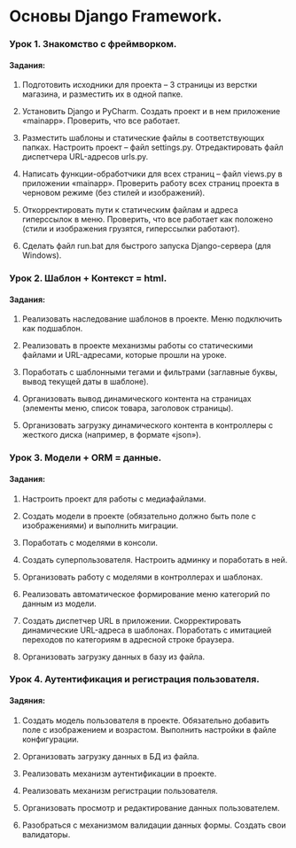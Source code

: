 # Основы Django Framework.

### Урок 1. Знакомство с фреймворком.

#### Задания:
1. Подготовить исходники для проекта – 3 страницы из верстки магазина, и разместить их в одной папке.

2. Установить Django и PyCharm. Создать проект и в нем приложение «mainapp». Проверить, что все работает.
 
3. Разместить шаблоны и статические файлы в соответствующих папках. Настроить проект – файл settings.py. Отредактировать файл диспетчера URL-адресов urls.py.
 
4. Написать функции-обработчики для всех страниц – файл views.py в приложении «mainapp». Проверить работу всех страниц проекта в черновом режиме (без стилей и изображений).

5. Откорректировать пути к статическим файлам и адреса гиперссылок в меню. Проверить, что все работает как положено (стили и изображения грузятся, гиперссылки работают).

6. Сделать файл run.bat для быстрого запуска Django-сервера (для Windows).

### Урок 2. Шаблон + Контекст = html.

#### Задания:
1. Реализовать наследование шаблонов в проекте. Меню подключить как подшаблон.

2. Реализовать в проекте механизмы работы со статическими файлами и URL-адресами, которые прошли на уроке.

3. Поработать с шаблонными тегами и фильтрами (заглавные буквы, вывод текущей даты в шаблоне).

4. Организовать вывод динамического контента на страницах (элементы меню, список товара, заголовок страницы).

5. Организовать загрузку динамического контента в контроллеры с жесткого диска (например, в формате «json»).

### Урок 3. Модели + ORM = данные.

#### Задания:
1. Настроить проект для работы с медиафайлами.

2. Создать модели в проекте (обязательно должно быть поле с изображениями) и выполнить миграции.

3. Поработать с моделями в консоли.

4. Создать суперпользователя. Настроить админку и поработать в ней.

5. Организовать работу с моделями в контроллерах и шаблонах.

6. Реализовать автоматическое формирование меню категорий по данным из модели.

7. Создать диспетчер URL в приложении. Скорректировать динамические URL-адреса в шаблонах. Поработать с имитацией переходов по категориям в адресной строке браузера.

8. Организовать загрузку данных в базу из файла.

### Урок 4. Аутентификация и регистрация пользователя.
#### Задяния:
1. Создать модель пользователя в проекте. Обязательно добавить поле с изображением и возрастом. Выполнить настройки в файле конфигурации.
 
2. Организовать загрузку данных в БД из файла.
 
3. Реализовать механизм аутентификации в проекте.
 
4. Реализовать механизм регистрации пользователя.
 
5. Организовать просмотр и редактирование данных пользователем.
 
6. Разобраться с механизмом валидации данных формы. Создать свои валидаторы.

